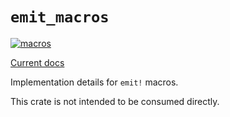 # `emit_macros`

[![macros](https://github.com/emit-rs/emit/actions/workflows/macros.yml/badge.svg)](https://github.com/emit-rs/emit/actions/workflows/macros.yml)

[Current docs](https://docs.rs/emit_macros/1.4.1/emit_macros/index.html)

Implementation details for `emit!` macros.

This crate is not intended to be consumed directly.

